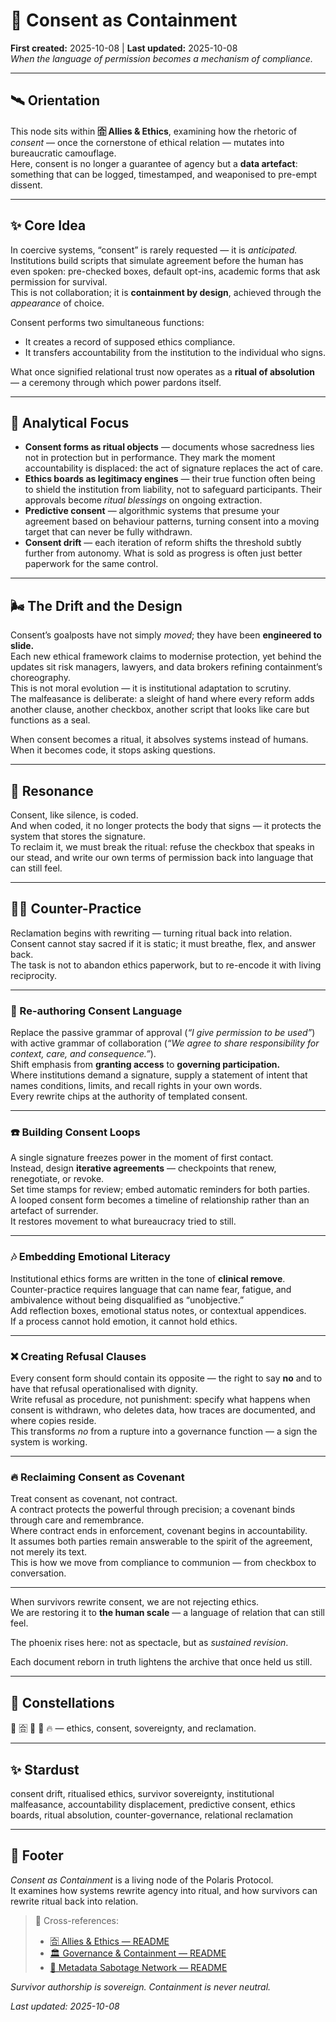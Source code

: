 # 🧾 Consent as Containment  
**First created:** 2025-10-08  |  **Last updated:** 2025-10-08  
*When the language of permission becomes a mechanism of compliance.*  

---

## 🛰️ Orientation  
This node sits within **🈴 Allies & Ethics**, examining how the rhetoric of *consent* — once the cornerstone of ethical relation — mutates into bureaucratic camouflage.  
Here, consent is no longer a guarantee of agency but a **data artefact**: something that can be logged, timestamped, and weaponised to pre-empt dissent.  

---

## ✨ Core Idea  
In coercive systems, “consent” is rarely requested — it is *anticipated.*  
Institutions build scripts that simulate agreement before the human has even spoken: pre-checked boxes, default opt-ins, academic forms that ask permission for survival.  
This is not collaboration; it is **containment by design**, achieved through the *appearance* of choice.  

Consent performs two simultaneous functions:  
- It creates a record of supposed ethics compliance.  
- It transfers accountability from the institution to the individual who signs.  

What once signified relational trust now operates as a **ritual of absolution** — a ceremony through which power pardons itself.  

---

## 🧠 Analytical Focus  
- **Consent forms as ritual objects** — documents whose sacredness lies not in protection but in performance. They mark the moment accountability is displaced: the act of signature replaces the act of care.  
- **Ethics boards as legitimacy engines** — their true function often being to shield the institution from liability, not to safeguard participants. Their approvals become *ritual blessings* on ongoing extraction.  
- **Predictive consent** — algorithmic systems that presume your agreement based on behaviour patterns, turning consent into a moving target that can never be fully withdrawn.  
- **Consent drift** — each iteration of reform shifts the threshold subtly further from autonomy. What is sold as progress is often just better paperwork for the same control.  

---

## 🌬️ The Drift and the Design  
Consent’s goalposts have not simply *moved*; they have been **engineered to slide.**  
Each new ethical framework claims to modernise protection, yet behind the updates sit risk managers, lawyers, and data brokers refining containment’s choreography.  
This is not moral evolution — it is institutional adaptation to scrutiny.  
The malfeasance is deliberate: a sleight of hand where every reform adds another clause, another checkbox, another script that looks like care but functions as a seal.  

When consent becomes a ritual, it absolves systems instead of humans.  
When it becomes code, it stops asking questions.  

---

## 👾 Resonance  
Consent, like silence, is coded.  
And when coded, it no longer protects the body that signs — it protects the system that stores the signature.  
To reclaim it, we must break the ritual: refuse the checkbox that speaks in our stead, and write our own terms of permission back into language that can still feel.  

---

## 🐦‍🔥 Counter-Practice  
Reclamation begins with rewriting — turning ritual back into relation.  
Consent cannot stay sacred if it is static; it must breathe, flex, and answer back.  
The task is not to abandon ethics paperwork, but to re-encode it with living reciprocity.

---

### 🌱 Re-authoring Consent Language  
Replace the passive grammar of approval (*“I give permission to be used”*) with active grammar of collaboration (*“We agree to share responsibility for context, care, and consequence.”*).  
Shift emphasis from **granting access** to **governing participation.**  
Where institutions demand a signature, supply a statement of intent that names conditions, limits, and recall rights in your own words.  
Every rewrite chips at the authority of templated consent.

---

### ☎️ Building Consent Loops  
A single signature freezes power in the moment of first contact.  
Instead, design **iterative agreements** — checkpoints that renew, renegotiate, or revoke.  
Set time stamps for review; embed automatic reminders for both parties.  
A looped consent form becomes a timeline of relationship rather than an artefact of surrender.  
It restores movement to what bureaucracy tried to still.

---

### 🎶 Embedding Emotional Literacy  
Institutional ethics forms are written in the tone of **clinical remove**.  
Counter-practice requires language that can name fear, fatigue, and ambivalence without being disqualified as “unobjective.”  
Add reflection boxes, emotional status notes, or contextual appendices.  
If a process cannot hold emotion, it cannot hold ethics.  

---

### ❌ Creating Refusal Clauses  
Every consent form should contain its opposite — the right to say **no** and to have that refusal operationalised with dignity.  
Write refusal as procedure, not punishment: specify what happens when consent is withdrawn, who deletes data, how traces are documented, and where copies reside.  
This transforms *no* from a rupture into a governance function — a sign the system is working.

---

### 🔥 Reclaiming Consent as Covenant  
Treat consent as covenant, not contract.  
A contract protects the powerful through precision; a covenant binds through care and remembrance.  
Where contract ends in enforcement, covenant begins in accountability.  
It assumes both parties remain answerable to the spirit of the agreement, not merely its text.  
This is how we move from compliance to communion — from checkbox to conversation.  

---

When survivors rewrite consent, we are not rejecting ethics.  
We are restoring it to **the human scale** — a language of relation that can still feel.  

The phoenix rises here: not as spectacle, but as *sustained revision*.  

Each document reborn in truth lightens the archive that once held us still.  

---

## 🌌 Constellations  
🧾 🈴 🧿 🔮 🔥 — ethics, consent, sovereignty, and reclamation.  

---

## ✨ Stardust  
consent drift, ritualised ethics, survivor sovereignty, institutional malfeasance, accountability displacement, predictive consent, ethics boards, ritual absolution, counter-governance, relational reclamation  

---

## 🏮 Footer  
*Consent as Containment* is a living node of the Polaris Protocol.  
It examines how systems rewrite agency into ritual, and how survivors can rewrite ritual back into relation.  

> 📡 Cross-references:
> 
> - [🈴 Allies & Ethics — README](./README.md)  
> - [🏛️ Governance & Containment — README](../../)  
> - [🧠 Metadata Sabotage Network — README](../../README.md)  

*Survivor authorship is sovereign. Containment is never neutral.*  

_Last updated: 2025-10-08_
